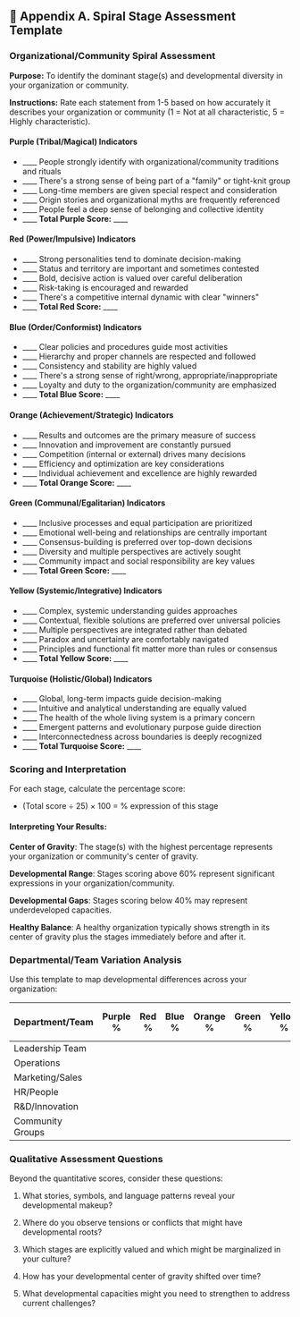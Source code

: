 ## 📘 Appendix A. Spiral Stage Assessment Template

### Organizational/Community Spiral Assessment

**Purpose:** To identify the dominant stage(s) and developmental diversity in your organization or community.

**Instructions:** Rate each statement from 1-5 based on how accurately it describes your organization or community (1 = Not at all characteristic, 5 = Highly characteristic).

#### Purple (Tribal/Magical) Indicators
- ____ People strongly identify with organizational/community traditions and rituals
- ____ There's a strong sense of being part of a "family" or tight-knit group
- ____ Long-time members are given special respect and consideration
- ____ Origin stories and organizational myths are frequently referenced
- ____ People feel a deep sense of belonging and collective identity
- ____ **Total Purple Score:** ____

#### Red (Power/Impulsive) Indicators
- ____ Strong personalities tend to dominate decision-making
- ____ Status and territory are important and sometimes contested
- ____ Bold, decisive action is valued over careful deliberation
- ____ Risk-taking is encouraged and rewarded
- ____ There's a competitive internal dynamic with clear "winners"
- ____ **Total Red Score:** ____

#### Blue (Order/Conformist) Indicators
- ____ Clear policies and procedures guide most activities
- ____ Hierarchy and proper channels are respected and followed
- ____ Consistency and stability are highly valued
- ____ There's a strong sense of right/wrong, appropriate/inappropriate
- ____ Loyalty and duty to the organization/community are emphasized
- ____ **Total Blue Score:** ____

#### Orange (Achievement/Strategic) Indicators
- ____ Results and outcomes are the primary measure of success
- ____ Innovation and improvement are constantly pursued
- ____ Competition (internal or external) drives many decisions
- ____ Efficiency and optimization are key considerations
- ____ Individual achievement and excellence are highly rewarded
- ____ **Total Orange Score:** ____

#### Green (Communal/Egalitarian) Indicators
- ____ Inclusive processes and equal participation are prioritized
- ____ Emotional well-being and relationships are centrally important
- ____ Consensus-building is preferred over top-down decisions
- ____ Diversity and multiple perspectives are actively sought
- ____ Community impact and social responsibility are key values
- ____ **Total Green Score:** ____

#### Yellow (Systemic/Integrative) Indicators
- ____ Complex, systemic understanding guides approaches
- ____ Contextual, flexible solutions are preferred over universal policies
- ____ Multiple perspectives are integrated rather than debated
- ____ Paradox and uncertainty are comfortably navigated
- ____ Principles and functional fit matter more than rules or consensus
- ____ **Total Yellow Score:** ____

#### Turquoise (Holistic/Global) Indicators
- ____ Global, long-term impacts guide decision-making
- ____ Intuitive and analytical understanding are equally valued
- ____ The health of the whole living system is a primary concern
- ____ Emergent patterns and evolutionary purpose guide direction
- ____ Interconnectedness across boundaries is deeply recognized
- ____ **Total Turquoise Score:** ____

### Scoring and Interpretation

For each stage, calculate the percentage score:
- (Total score ÷ 25) × 100 = % expression of this stage

#### Interpreting Your Results:

**Center of Gravity**: The stage(s) with the highest percentage represents your organization or community's center of gravity.

**Developmental Range**: Stages scoring above 60% represent significant expressions in your organization/community.

**Developmental Gaps**: Stages scoring below 40% may represent underdeveloped capacities.

**Healthy Balance**: A healthy organization typically shows strength in its center of gravity plus the stages immediately before and after it.

### Departmental/Team Variation Analysis

Use this template to map developmental differences across your organization:

| Department/Team | Purple % | Red % | Blue % | Orange % | Green % | Yellow % | Turquoise % | Center of Gravity |
|-----------------|---------|-------|--------|----------|---------|----------|-------------|-------------------|
| Leadership Team |         |       |        |          |         |          |             |                   |
| Operations      |         |       |        |          |         |          |             |                   |
| Marketing/Sales |         |       |        |          |         |          |             |                   |
| HR/People       |         |       |        |          |         |          |             |                   |
| R&D/Innovation  |         |       |        |          |         |          |             |                   |
| Community Groups|         |       |        |          |         |          |             |                   |

### Qualitative Assessment Questions

Beyond the quantitative scores, consider these questions:

1. What stories, symbols, and language patterns reveal your developmental makeup?

2. Where do you observe tensions or conflicts that might have developmental roots?

3. Which stages are explicitly valued and which might be marginalized in your culture?

4. How has your developmental center of gravity shifted over time?

5. What developmental capacities might you need to strengthen to address current challenges?

